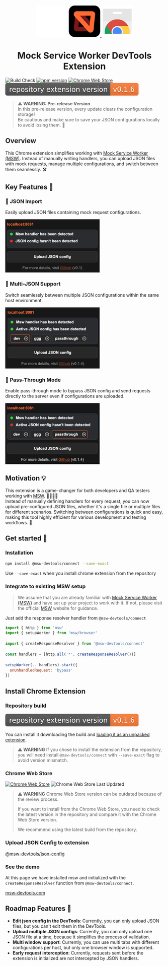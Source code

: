 <p align="center">
  <img src="media/chrome-devtools.svg" width="100" alt="DevTools logo" />
  <a target="_blank" href="https://mswjs.io">
    <img src="media/msw-logo.svg" width="100" alt="Mock Service Worker logo" />
  </a>
  <a target="_blank" href="https://chromewebstore.google.com/detail/jkclaelcdjjledfendcippjbhngkhkpm">
    <img src="media/chrome-extension.svg" width="100" alt="Chrome Web Store logo" />
  </a>
</p>

<h1 align="center">Mock Service Worker DevTools Extension</h1>

![Build Check](https://github.com/vkruglikov/msw-devtools-extension/actions/workflows/deploy.yml/badge.svg)
[![npm version](https://img.shields.io/npm/v/@msw-devtools/connect.svg)](https://www.npmjs.com/package/@msw-devtools/connect)
[![Chrome Web Store](https://img.shields.io/chrome-web-store/v/jkclaelcdjjledfendcippjbhngkhkpm.svg)](https://chrome.google.com/webstore/detail/jkclaelcdjjledfendcippjbhngkhkpm)
[![Repository Build version](./.github/badges/extension-version.svg)](https://github.com/vkruglikov/msw-devtools-extension/releases/tag/%40msw-devtools%2Fextension%40latest)

> **⚠️ WARNING: Pre-release Version**  
> In this pre-release version, every update clears the configuration storage!  
> Be cautious and make sure to save your JSON configurations locally to avoid losing them. 💾

## Overview

This Chrome extension simplifies working with [Mock Service Worker (MSW)](https://mswjs.io/). Instead of manually writing handlers, you can upload JSON files with mock requests, manage multiple configurations, and switch between them seamlessly. 🛠️

## Key Features 🌟

### 📂 JSON Import

Easily upload JSON files containing mock request configurations.

<img width="300px" src="./media/extension/statuses.png" />

### 🔄 Multi-JSON Support

Switch seamlessly between multiple JSON configurations within the same host environment.

<img width="300px" src="./media/extension/multi-configs.png" />

### 🚀 Pass-Through Mode

Enable pass-through mode to bypass JSON config and send requests directly to the server
even if configurations are uploaded.

<img width="300px" src="./media/extension/passthrough-mode.png" />

## Motivation 💡

This extension is a game-changer for both developers and QA testers working with [MSW](https://mswjs.io/). 🧑‍💻👩‍💻  
Instead of manually defining handlers for every request, you can now upload pre-configured JSON files, whether it's a single file or multiple files for different scenarios. Switching between configurations is quick and easy, making this tool highly efficient for various development and testing workflows. 🚀

## Get started 🚀

### Installation

```bash
npm install @msw-devtools/connect --save-exact
```

Use `--save-exact` when you install chrome extension from the repository

### Integrate to existing MSW setup

> We assume that you are already familiar with [Mock Service Worker (MSW)](https://mswjs.io/) and have
> set up your project to work with it. If not, please visit the official [MSW](https://mswjs.io/) website for guidance.

Just add the response resolver handler from `@msw-devtools/connect`

```javascript
import { http } from 'msw'
import { setupWorker } from 'msw/browser'

import { createResponseResolver } from '@msw-devtools/connect'

const handlers = [http.all('*', createResponseResolver())]

setupWorker(...handlers).start({
  onUnhandledRequest: 'bypass'
})
```

## Install Chrome Extension

### Repository build

[![Repository Build version](./.github/badges/extension-version.svg)](https://github.com/vkruglikov/msw-devtools-extension/releases/tag/%40msw-devtools%2Fextension%40latest)

You can install it downloading the build and [loading it as an unpacked extension](./packages/extension/README.md).

> **⚠️ WARNING**
> If you chose to install the extension from the repository, you will need install `@msw-devtools/connect` with `--save-exact` flag to avoid version mismatch.

### Chrome Web Store

[![Chrome Web Store](https://img.shields.io/chrome-web-store/v/jkclaelcdjjledfendcippjbhngkhkpm.svg?label=extension+version)](https://chrome.google.com/webstore/detail/jkclaelcdjjledfendcippjbhngkhkpm)
![Chrome Web Store Last Updated](https://img.shields.io/chrome-web-store/last-updated/jkclaelcdjjledfendcippjbhngkhkpm?label=last+release&color=green)

> **⚠️ WARNING**
> Chrome Web Store version can be outdated because of the review process.
>
> If you want to install from the Chrome Web Store, you need to check the latest version in the repository and compare it with the Chrome Web Store version.
>
> We recommend using the latest build from the repository.

### Upload JSON Config to extension

[@msw-devtools/json-config](./packages/json-config/README.md)

### See the demo

At this page we have installed msw and initialized with the `createResponseResolver` function from `@msw-devtools/connect`.

[msw-devtools.com](https://vkruglikov.github.io/msw-devtools-extension/)

## Roadmap Features 🚧

- **Edit json config in the DevTools**: Currently, you can only upload JSON files, but you can't edit them in the DevTools.
- **Upload multiple JSON configs**: Currently, you can only upload one JSON file at a time, because
  it simplifies the process of validation.
- **Multi window support**: Currently, you can use multi tabs with different configurations per host, but only one browser window is supported.
- **Early request interception**: Currently, requests sent before the extension is initialized are not intercepted by JSON handlers.
